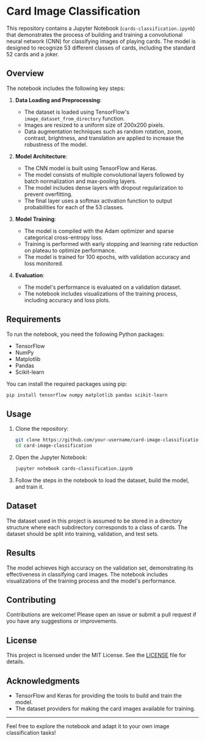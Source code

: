 # Card Image Classification

This repository contains a Jupyter Notebook (`cards-classification.ipynb`) that demonstrates the process of building and training a convolutional neural network (CNN) for classifying images of playing cards. The model is designed to recognize 53 different classes of cards, including the standard 52 cards and a joker.

## Overview

The notebook includes the following key steps:

1. **Data Loading and Preprocessing**:
   - The dataset is loaded using TensorFlow's `image_dataset_from_directory` function.
   - Images are resized to a uniform size of 200x200 pixels.
   - Data augmentation techniques such as random rotation, zoom, contrast, brightness, and translation are applied to increase the robustness of the model.

2. **Model Architecture**:
   - The CNN model is built using TensorFlow and Keras.
   - The model consists of multiple convolutional layers followed by batch normalization and max-pooling layers.
   - The model includes dense layers with dropout regularization to prevent overfitting.
   - The final layer uses a softmax activation function to output probabilities for each of the 53 classes.

3. **Model Training**:
   - The model is compiled with the Adam optimizer and sparse categorical cross-entropy loss.
   - Training is performed with early stopping and learning rate reduction on plateau to optimize performance.
   - The model is trained for 100 epochs, with validation accuracy and loss monitored.

4. **Evaluation**:
   - The model's performance is evaluated on a validation dataset.
   - The notebook includes visualizations of the training process, including accuracy and loss plots.

## Requirements

To run the notebook, you need the following Python packages:

- TensorFlow
- NumPy
- Matplotlib
- Pandas
- Scikit-learn

You can install the required packages using pip:

```bash
pip install tensorflow numpy matplotlib pandas scikit-learn
```

## Usage

1. Clone the repository:

   ```bash
   git clone https://github.com/your-username/card-image-classification.git
   cd card-image-classification
   ```

2. Open the Jupyter Notebook:

   ```bash
   jupyter notebook cards-classification.ipynb
   ```

3. Follow the steps in the notebook to load the dataset, build the model, and train it.

## Dataset

The dataset used in this project is assumed to be stored in a directory structure where each subdirectory corresponds to a class of cards. The dataset should be split into training, validation, and test sets.

## Results

The model achieves high accuracy on the validation set, demonstrating its effectiveness in classifying card images. The notebook includes visualizations of the training process and the model's performance.

## Contributing

Contributions are welcome! Please open an issue or submit a pull request if you have any suggestions or improvements.

## License

This project is licensed under the MIT License. See the [LICENSE](LICENSE) file for details.

## Acknowledgments

- TensorFlow and Keras for providing the tools to build and train the model.
- The dataset providers for making the card images available for training.

---

Feel free to explore the notebook and adapt it to your own image classification tasks!
